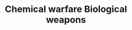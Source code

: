 ---
title: Chemical warfare Biological weapons
longTitle: 'Chemical warfare, Biological weapons'
tags:
- gccommon
relatedTerm:
- "[[Biological warfare]]"
---